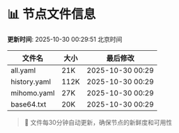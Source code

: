 # 📊 节点文件信息

**更新时间**: 2025-10-30 00:29:51 北京时间

| 文件名 | 大小 | 最后修改 |
|--------|------|----------|
| all.yaml | 21K | 2025-10-30 00:29 |
| history.yaml | 112K | 2025-10-30 00:29 |
| mihomo.yaml | 27K | 2025-10-30 00:29 |
| base64.txt | 20K | 2025-10-30 00:29 |

> 🔄 文件每30分钟自动更新，确保节点的新鲜度和可用性
